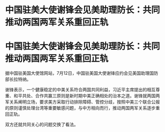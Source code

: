# 中国驻美大使谢锋会见美助理防长：共同推动两国两军关系重回正轨

# 中国驻美大使谢锋会见美助理防长：共同推动两国两军关系重回正轨

据中国驻美国大使馆网站，7月12日，中国驻美国大使谢锋应约会见美国助理国防部长拉特纳。

谢锋表示，一个健康稳定的中美关系符合两国共同利益，习近平主席提出的相互尊重、和平共处、合作共赢三原则是新时期中美正确相处的治本之道。谢锋就两国两军关系阐明立场，要求美方采取行动排除障碍、管控分歧，按照中美三个联合公报的原则谨慎处理台湾等重要敏感问题，与中方相向而行，推动两国两军关系逐步重回正轨。

双方还就共同关心的问题交换了看法。


